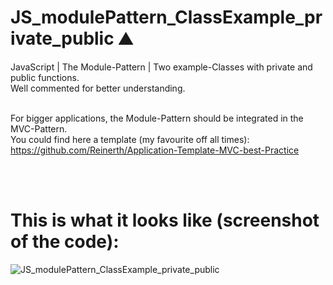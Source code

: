 # JS_modulePattern_ClassExample_private_public :mountain:

JavaScript | The Module-Pattern | Two example-Classes with private and public functions. <br>
Well commented for better understanding. <br><br>

For bigger applications, the Module-Pattern should be integrated in the MVC-Pattern. 
<br>
You could find here a template (my favourite off all times): 
<br>
https://github.com/Reinerth/Application-Template-MVC-best-Practice

<br><br>

# This is what it looks like (screenshot of the code):<br>
![JS_modulePattern_ClassExample_private_public](https://github.com/user-attachments/assets/78154948-c61a-4f2d-ae2f-5265423b18e8)

<br><br><br><br><br><br>
